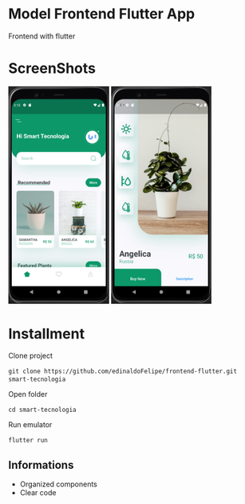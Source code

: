 # Model Frontend Flutter App

Frontend with flutter

# ScreenShots
<img src="https://github.com/edinaldoFelipe/frontend-flutter/blob/main/lib/screenshots/Screen%20Shot%202022-05-16%20at%2015.15.52.png?raw=true" width="40%"/>
<img src="https://github.com/edinaldoFelipe/frontend-flutter/blob/main/lib/screenshots/Screen%20Shot%202022-05-16%20at%2015.16.13.png?raw=true" width="40%"/>

# Installment
Clone project
```
git clone https://github.com/edinaldoFelipe/frontend-flutter.git smart-tecnologia
```
Open folder
```
cd smart-tecnologia
```
Run emulator
```
flutter run
```

## Informations
- Organized components
- Clear code
